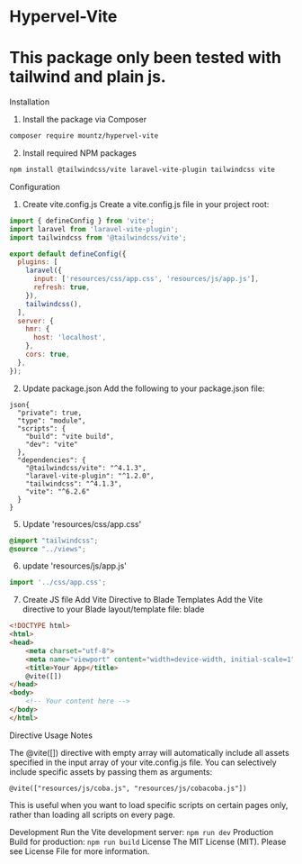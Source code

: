 # Hypervel-Vite

# **This package only been tested with tailwind and plain js.**

Installation
1. Install the package via Composer
```bash
composer require mountz/hypervel-vite
```
2. Install required NPM packages
```bash
npm install @tailwindcss/vite laravel-vite-plugin tailwindcss vite
```
Configuration
1. Create vite.config.js
Create a vite.config.js file in your project root:
```javascript
import { defineConfig } from 'vite';
import laravel from 'laravel-vite-plugin';
import tailwindcss from '@tailwindcss/vite';

export default defineConfig({
  plugins: [
    laravel({
      input: ['resources/css/app.css', 'resources/js/app.js'],
      refresh: true,
    }),
    tailwindcss(),
  ],
  server: {
    hmr: {
      host: 'localhost',
    },
    cors: true,
  },
});
```
2. Update package.json
Add the following to your package.json file:
```
json{
  "private": true,
  "type": "module",
  "scripts": {
    "build": "vite build",
    "dev": "vite"
  },
  "dependencies": {
    "@tailwindcss/vite": "^4.1.3",
    "laravel-vite-plugin": "^1.2.0",
    "tailwindcss": "^4.1.3",
    "vite": "^6.2.6"
  }
}
```
5. Update 'resources/css/app.css'
```css
@import "tailwindcss";
@source "../views";
```
6. update 'resources/js/app.js'
```javascript
import '../css/app.css';
```
7. Create JS file
Add Vite Directive to Blade Templates
Add the Vite directive to your Blade layout/template file:
blade
```html
<!DOCTYPE html>
<html>
<head>
    <meta charset="utf-8">
    <meta name="viewport" content="width=device-width, initial-scale=1">
    <title>Your App</title>
    @vite([])
</head>
<body>
    <!-- Your content here -->
</body>
</html>
```
Directive Usage Notes

The @vite([]) directive with empty array will automatically include all assets specified in the input array of your vite.config.js file.
You can selectively include specific assets by passing them as arguments:
```blade
@vite(["resources/js/coba.js", "resources/js/cobacoba.js"])
```

This is useful when you want to load specific scripts on certain pages only, rather than loading all scripts on every page.

Development
Run the Vite development server:
```npm run dev```
Production
Build for production:
```npm run build```
License
The MIT License (MIT). Please see License File for more information.
